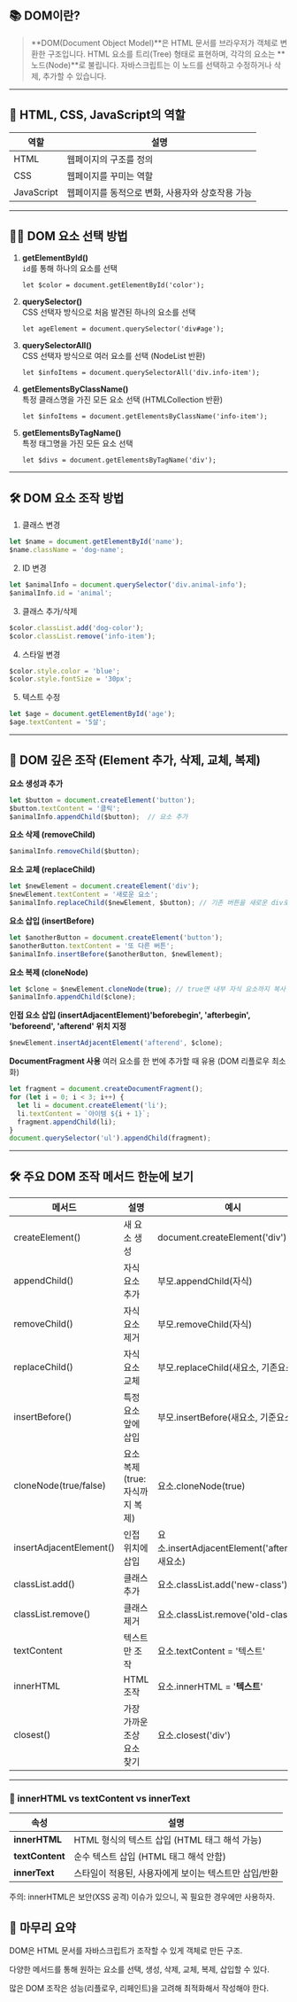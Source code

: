 ## 📚 DOM이란?
> **DOM(Document Object Model)**은 HTML 문서를 브라우저가 객체로 변환한 구조입니다.
HTML 요소를 트리(Tree) 형태로 표현하며, 각각의 요소는 **노드(Node)**로 불립니다.
자바스크립트는 이 노드를 선택하고 수정하거나 삭제, 추가할 수 있습니다.

---

## 🧱 HTML, CSS, JavaScript의 역할

| 역할         | 설명                                         |
| ------------ | -------------------------------------------- |
| HTML         | 웹페이지의 구조를 정의                        |
| CSS          | 웹페이지를 꾸미는 역할                        |
| JavaScript   | 웹페이지를 동적으로 변화, 사용자와 상호작용 가능 |

---

## 🕵️‍♂️ DOM 요소 선택 방법

1. **getElementById()**  
   `id`를 통해 하나의 요소를 선택
   ```
   let $color = document.getElementById('color');
   ```
2. **querySelector()**  
   CSS 선택자 방식으로 처음 발견된 하나의 요소를 선택
   ```
   let ageElement = document.querySelector('div#age');
   ```
3. **querySelectorAll()**  
   CSS 선택자 방식으로 여러 요소를 선택 (NodeList 반환)
   ```
   let $infoItems = document.querySelectorAll('div.info-item');
   ```
4. **getElementsByClassName()**  
   특정 클래스명을 가진 모든 요소 선택 (HTMLCollection 반환)
   ```
   let $infoItems = document.getElementsByClassName('info-item');
   ```
5. **getElementsByTagName()**  
   특정 태그명을 가진 모든 요소 선택
   ```
   let $divs = document.getElementsByTagName('div');
   ```

---

## 🛠 DOM 요소 조작 방법

1. 클래스 변경
```js
let $name = document.getElementById('name');
$name.className = 'dog-name';
```
2. ID 변경
```js
let $animalInfo = document.querySelector('div.animal-info');
$animalInfo.id = 'animal';
```
3. 클래스 추가/삭제
```js
$color.classList.add('dog-color');
$color.classList.remove('info-item');
```
4. 스타일 변경
```js
$color.style.color = 'blue';
$color.style.fontSize = '30px';
```
5. 텍스트 수정
```js
let $age = document.getElementById('age');
$age.textContent = '5살';
```

---


## 🧩 DOM 깊은 조작 (Element 추가, 삭제, 교체, 복제)

**요소 생성과 추가**

```js
let $button = document.createElement('button');
$button.textContent = '클릭';
$animalInfo.appendChild($button);  // 요소 추가
```

**요소 삭제 (removeChild)**

```js
$animalInfo.removeChild($button);
```

**요소 교체 (replaceChild)**

```js
let $newElement = document.createElement('div');
$newElement.textContent = '새로운 요소';
$animalInfo.replaceChild($newElement, $button); // 기존 버튼을 새로운 div로 교체
```

**요소 삽입 (insertBefore)**
```js
let $anotherButton = document.createElement('button');
$anotherButton.textContent = '또 다른 버튼';
$animalInfo.insertBefore($anotherButton, $newElement);
```

**요소 복제 (cloneNode)**
```js
let $clone = $newElement.cloneNode(true); // true면 내부 자식 요소까지 복사
$animalInfo.appendChild($clone);

```
**인접 요소 삽입 (insertAdjacentElement)'beforebegin', 'afterbegin', 'beforeend', 'afterend' 위치 지정**

```js
$newElement.insertAdjacentElement('afterend', $clone);
```

**DocumentFragment 사용**
여러 요소를 한 번에 추가할 때 유용 (DOM 리플로우 최소화)

```js
let fragment = document.createDocumentFragment();
for (let i = 0; i < 3; i++) {
  let li = document.createElement('li');
  li.textContent = `아이템 ${i + 1}`;
  fragment.appendChild(li);
}
document.querySelector('ul').appendChild(fragment);
```

---

## 🛠 주요 DOM 조작 메서드 한눈에 보기

| 메서드               | 설명                         | 예시                             |
| -------------------- | ---------------------------- | -------------------------------- |
| createElement()       | 새 요소 생성                 | document.createElement('div')    |
| appendChild()         | 자식 요소 추가               | 부모.appendChild(자식)           |
| removeChild()         | 자식 요소 제거               | 부모.removeChild(자식)           |
| replaceChild()        | 자식 요소 교체               | 부모.replaceChild(새요소, 기존요소) |
| insertBefore()        | 특정 요소 앞에 삽입          | 부모.insertBefore(새요소, 기준요소) |
| cloneNode(true/false) | 요소 복제 (true: 자식까지 복제) | 요소.cloneNode(true)             |
| insertAdjacentElement() | 인접 위치에 삽입           | 요소.insertAdjacentElement('afterend', 새요소) |
| classList.add()       | 클래스 추가                 | 요소.classList.add('new-class')  |
| classList.remove()    | 클래스 제거                 | 요소.classList.remove('old-class') |
| textContent           | 텍스트만 조작               | 요소.textContent = '텍스트'      |
| innerHTML             | HTML 조작                  | 요소.innerHTML = '<b>텍스트</b>' |
| closest()             | 가장 가까운 조상 요소 찾기  | 요소.closest('div')              |

---

### 📌 innerHTML vs textContent vs innerText

| 속성         | 설명                                                   |
| ------------ | ------------------------------------------------------ |
| **innerHTML**   | HTML 형식의 텍스트 삽입 (HTML 태그 해석 가능)             |
| **textContent** | 순수 텍스트 삽입 (HTML 태그 해석 안함)                   |
| **innerText**   | 스타일이 적용된, 사용자에게 보이는 텍스트만 삽입/반환      |

주의: innerHTML은 보안(XSS 공격) 이슈가 있으니, 꼭 필요한 경우에만 사용하자.


## 🏁 마무리 요약

DOM은 HTML 문서를 자바스크립트가 조작할 수 있게 객체로 만든 구조.

다양한 메서드를 통해 원하는 요소를 선택, 생성, 삭제, 교체, 복제, 삽입할 수 있다.

많은 DOM 조작은 성능(리플로우, 리페인트)을 고려해 최적화해서 작성해야 한다.



